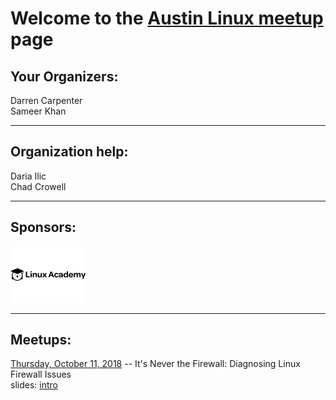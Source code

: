 # Welcome to the [Austin Linux meetup](https://www.meetup.com/linuxaustin/) page

## Your Organizers:  
Darren Carpenter  
Sameer Khan

---

## Organization help:  
Daria Ilic  
Chad Crowell

---

## Sponsors:
[![Linux Academy](LinuxAcademy-logo.png)](https://linuxacademy.com)

---

## Meetups:

[Thursday, October 11, 2018](https://www.meetup.com/linuxaustin/events/zqmmhqyxnbpb/) -- It's Never the Firewall: Diagnosing Linux Firewall Issues  
slides: [intro](https://dcarpent74.github.io/reveal.js)

